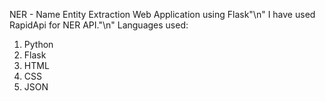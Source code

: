 NER - Name Entity Extraction Web Application using Flask"\n"
I have used RapidApi for NER API."\n"
Languages used:
1. Python
2. Flask
3. HTML
4. CSS
5. JSON
